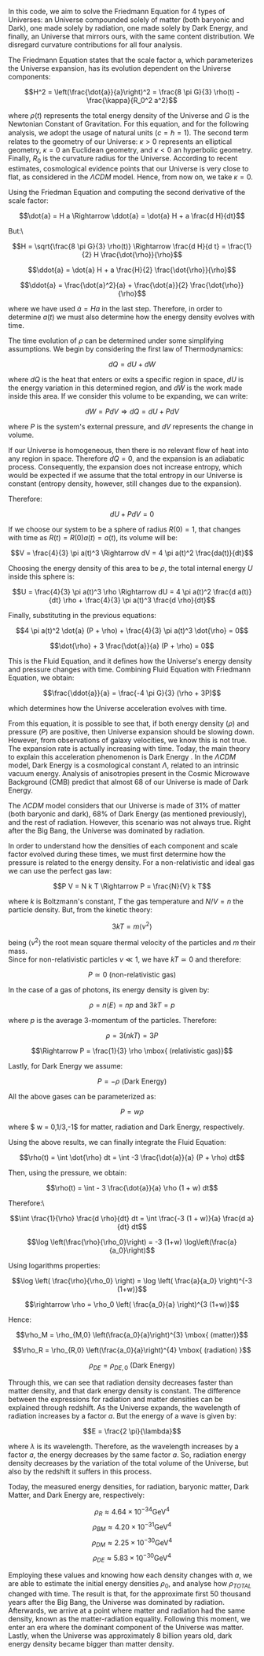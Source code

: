 In this code, we aim to solve the Friedmann Equation for 4 types of Universes: an Universe compounded solely of matter (both baryonic and Dark), one made solely by radiation, one made solely
by Dark Energy, and finally, an Universe that mirrors ours, with the same content distribution. We disregard curvature contributions for all four analysis.

The Friedmann Equation states that the scale factor a, which parameterizes the Universe expansion, has its evolution dependent on the Universe components:

$$H^2 = \left(\frac{\dot{a}}{a}\right)^2 = \frac{8 \pi G}{3} \rho(t) - \frac{\kappa}{R_0^2 a^2}$$

where $\rho(t)$ represents the total energy density of the Universe and $G$ is the Newtonian Constant of Gravitation. For this equation, and for the following analysis, we adopt the usage of natural units ($c = \hbar = 1$). The second term relates to the geometry of our Universe: $\kappa > 0$ represents an elliptical geometry, $\kappa = 0$ an Euclidean geometry, and $\kappa < 0$ an hyperbolic geometry. Finally, $R_0$ is the curvature radius for the Universe. According to recent estimates, cosmological evidence points that our Universe is very close to flat, as considered in the $\Lambda CDM$ model. Hence, from now on, we take $\kappa = 0$.

Using the Friedman Equation and computing the second derivative of the scale factor:

$$\dot{a} = H a \Rightarrow \ddot{a} = \dot{a} H + a \frac{d H}{dt}$$

But:\

$$H  = \sqrt{\frac{8 \pi G}{3} \rho(t)} \Rightarrow \frac{d H}{d t} = \frac{1}{2} H \frac{\dot{\rho}}{\rho}$$

$$\ddot{a} = \dot{a} H + a \frac{H}{2} \frac{\dot{\rho}}{\rho}$$

$$\ddot{a} = \frac{\dot{a}^2}{a} + \frac{\dot{a}}{2} \frac{\dot{\rho}}{\rho}$$
    
where we have used $\dot{a} = H a$ in the last step. Therefore, in order to determine $a(t)$ we must also determine how the energy density evolves with time.

The time evolution of $\rho$ can be determined under some simplifying assumptions. We begin by considering the first law of Thermodynamics:

$$dQ = dU + dW$$

where $dQ$ is the heat that enters or exits a specific region in space, $dU$ is the energy variation in this determined region, and $dW$ is the work made inside this area. If we consider this volume to be expanding, we can write:

$$dW = P dV \Rightarrow dQ = dU + P dV$$

where $P$ is the system's external pressure, and $dV$ represents the change in volume.

If our Universe is homogeneous, then there is no relevant flow of heat into any region in space. Therefore $dQ = 0$, and the expansion is an adiabatic process. Consequently, the expansion does not increase entropy, which would be expected if we assume that the total entropy in our Universe is constant (entropy density, however, still changes due to the expansion).

Therefore:

$$dU + P dV = 0$$

If we choose our system to be a sphere of radius $R(0) = 1$, that changes with time as $R(t) = R(0) a(t) = a(t)$, its volume will be:

$$V = \frac{4}{3} \pi a(t)^3 \Rightarrow dV = 4 \pi a(t)^2 \frac{da(t)}{dt}$$

Choosing the energy density of this area to be $\rho$, the total internal energy $U$ inside this sphere is:

$$U = \frac{4}{3} \pi a(t)^3 \rho \Rightarrow dU = 4 \pi a(t)^2 \frac{d a(t)}{dt} \rho + \frac{4}{3} \pi a(t)^3 \frac{d \rho}{dt}$$

Finally, substituting in the previous equations:


$$4 \pi a(t)^2 \dot{a} (P + \rho) + \frac{4}{3} \pi a(t)^3 \dot{\rho} = 0$$

$$\dot{\rho} + 3 \frac{\dot{a}}{a} (P + \rho) = 0$$

This is the Fluid Equation, and it defines how the Universe's energy density and pressure changes with time. Combining Fluid Equation with Friedmann Equation, we obtain:

$$\frac{\ddot{a}}{a} = \frac{-4 \pi G}{3} (\rho + 3P)$$

which determines how the Universe acceleration evolves with time.

From this equation, it is possible to see that, if both energy density ($\rho$) and pressure ($P$) are positive, then Universe expansion should be slowing down. However, from observations of galaxy velocities, we know this is not true. The expansion rate is actually increasing with time. Today, the main theory to explain this acceleration phenomenon is Dark Energy . In the $\Lambda CDM$ model, Dark Energy is a cosmological constant $\Lambda$, related to an intrinsic vacuum energy. Analysis of anisotropies present in the Cosmic Microwave Background (CMB) predict that almost 68 of our Universe is made of Dark Energy.

The $\Lambda CDM$ model considers that our Universe is made of 31% of matter (both baryonic and dark), 68% of Dark Energy (as mentioned previously), and the rest of radiation. However, this scenario was not always true. Right after the Big Bang, the Universe was dominated by radiation. 

In order to understand how the densities of each component and scale factor evolved during these times, we must first determine how the pressure is related to the energy density. For a non-relativistic and ideal gas  we can use the perfect gas law:

$$P V = N k T \Rightarrow P = \frac{N}{V} k T$$

where $k$ is Boltzmann's constant, $T$ the gas temperature and $N/V = n$ the particle density. But, from the kinetic theory:

$$3 k T = m \langle v^2 \rangle $$

being $\langle v^2 \rangle$ the root mean square thermal velocity of the particles and $m$ their mass.  
Since for non-relativistic particles $v \ll 1$, we have $k T \simeq 0$ and therefore:

$$P \simeq 0 \mbox{ (non-relativistic gas)}$$

In the case of a gas of photons, its energy density is given by:

$$\rho = n \langle E \rangle = n p \mbox{ and } 3 k T = p$$

where $p$ is the average 3-momentum of the particles. Therefore:

$$\rho = 3 (n k T)  = 3 P$$

$$\Rightarrow P = \frac{1}{3} \rho \mbox{ (relativistic gas)}$$

Lastly, for Dark Energy we assume:

$$P = -\rho \mbox{ (Dark Energy)}$$

All the above gases can be parameterized as:

$$P = w \rho$$

where $ w = 0,1/3,-1$ for matter, radiation and Dark Energy, respectively.


Using the above results, we can finally integrate the Fluid Equation:

$$\rho(t) = \int \dot{\rho} dt = \int -3 \frac{\dot{a}}{a} (P + \rho) dt$$

Then, using the pressure, we obtain:

$$\rho(t) = \int - 3 \frac{\dot{a}}{a} \rho (1 + w) dt$$

Therefore:\

$$\int \frac{1}{\rho} \frac{d \rho}{dt} dt = \int \frac{-3 (1 + w)}{a} \frac{d a}{dt} dt$$

$$\log \left(\frac{\rho}{\rho_0}\right) = -3 (1+w) \log\left(\frac{a}{a_0}\right)$$

Using logarithms properties:

$$\log \left( \frac{\rho}{\rho_0} \right) = \log \left( \frac{a}{a_0} \right)^{-3 (1+w)}$$

$$\rightarrow \rho = \rho_0 \left( \frac{a_0}{a} \right)^{3 (1+w)}$$

Hence:

$$\rho_M  =  \rho_{M,0} \left(\frac{a_0}{a}\right)^{3} \mbox{ (matter)}$$

$$\rho_R  =  \rho_{R,0} \left(\frac{a_0}{a}\right)^{4}  \mbox{ (radiation) }$$

$$\rho_{DE} = \rho_{DE,0} \mbox{ (Dark Energy)}$$


Through this, we can see that radiation density decreases faster than matter density, and that dark energy density is constant.
The difference between the expressions for radiation and matter densities can be explained through redshift. As the Universe expands, the wavelength of radiation increases by a factor $a$. But the energy of a wave is given by:

$$E = \frac{2 \pi}{\lambda}$$

where $\lambda$ is its wavelength. Therefore, as the wavelength increases by a factor $a$, the energy decreases by the same factor $a$. So, radiation energy density decreases by the variation of the total volume of the Universe, but also by the redshift it suffers in this process.

Today, the measured energy densities, for radiation, baryonic matter, Dark Matter, and Dark Energy are, respectively:

$$\rho_R \approx 4.64 \times 10^{-34} \mbox{GeV}^4$$
$$\rho_{BM} \approx 4.20 \times 10^{-31} \mbox{GeV}^4$$
$$\rho_{DM} \approx 2.25 \times 10^{-30} \mbox{GeV}^4$$
$$\rho_{DE} \approx 5.83 \times 10^{-30} \mbox{GeV}^4$$

Employing these values and knowing how each density changes with $a$, we are able to estimate the initial energy densities $\rho_0$, and analyse how $\rho_{TOTAL}$ changed with time.
The result is that, for the approximate first 50 thousand years after the Big Bang, the Universe was dominated by radiation. Afterwards, we arrive at a point where matter and radiation had the same density, known as the matter-radiation equality. Following this moment, we enter an era where the dominant component of the Universe was matter. Lastly, when the Universe was approximately 8 billion years old, dark energy density became bigger than matter density.


